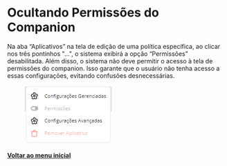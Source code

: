 # Ocultando Permissões do Companion

Na aba “Aplicativos” na tela de edição de uma política específica, ao clicar nos três pontinhos "...", o sistema exibirá a opção “Permissões” desabilitada. Além disso, o sistema não deve permitir o acesso à tela de permissões do companion. Isso garante que o usuário não tenha acesso a essas configurações, evitando confusões desnecessárias.

<figure><img src="../../.gitbook/assets/image (6) (1) (1) (1) (1).png" alt=""><figcaption></figcaption></figure>

[**Voltar ao menu inicial**](./)
